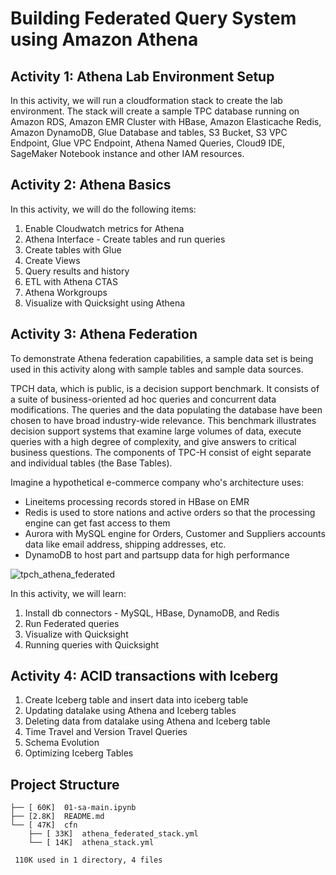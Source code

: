 # Building Federated Query System using Amazon Athena

## Activity 1: Athena Lab Environment Setup

In this activity, we will run a cloudformation stack to create the lab environment. The stack will create a sample TPC database running on Amazon RDS, Amazon EMR Cluster with HBase, Amazon Elasticache Redis, Amazon DynamoDB, Glue Database and tables, S3 Bucket, S3 VPC Endpoint, Glue VPC Endpoint, Athena Named Queries, Cloud9 IDE, SageMaker Notebook instance and other IAM resources.

## Activity 2: Athena Basics

In this activity, we will do the following items:

1. Enable Cloudwatch metrics for Athena
2. Athena Interface - Create tables and run queries
3. Create tables with Glue
4. Create Views
5. Query results and history
6. ETL with Athena CTAS
7. Athena Workgroups
8. Visualize with Quicksight using Athena

## Activity 3: Athena Federation

To demonstrate Athena federation capabilities, a sample data set is being used in this activity along with sample tables and sample data sources.

TPCH data, which is public, is a decision support benchmark. It consists of a suite of business-oriented ad hoc queries and concurrent data modifications. The queries and the data populating the database have been chosen to have broad industry-wide relevance. This benchmark illustrates decision support systems that examine large volumes of data, execute queries with a high degree of complexity, and give answers to critical business questions. The components of TPC-H consist of eight separate and individual tables (the Base Tables).

Imagine a hypothetical e-commerce company who's architecture uses:

- Lineitems processing records stored in HBase on EMR
- Redis is used to store nations and active orders so that the processing engine can get fast access to them
- Aurora with MySQL engine for Orders, Customer and Suppliers accounts data like email address, shipping addresses, etc.
- DynamoDB to host part and partsupp data for high performance

![tpch_athena_federated](https://user-images.githubusercontent.com/62965911/215285196-8a09470f-981c-4d7f-9ade-65ea754ae6b5.png)

In this activity, we will learn:

1. Install db connectors - MySQL, HBase, DynamoDB, and Redis
2. Run Federated queries
3. Visualize with Quicksight
4. Running queries with Quicksight

## Activity 4: ACID transactions with Iceberg

1. Create Iceberg table and insert data into iceberg table
2. Updating datalake using Athena and Iceberg tables
3. Deleting data from datalake using Athena and Iceberg table
4. Time Travel and Version Travel Queries
5. Schema Evolution
6. Optimizing Iceberg Tables

## Project Structure

```
├── [ 60K]  01-sa-main.ipynb
├── [2.8K]  README.md
└── [ 47K]  cfn
    ├── [ 33K]  athena_federated_stack.yml
    └── [ 14K]  athena_stack.yml

 110K used in 1 directory, 4 files
```